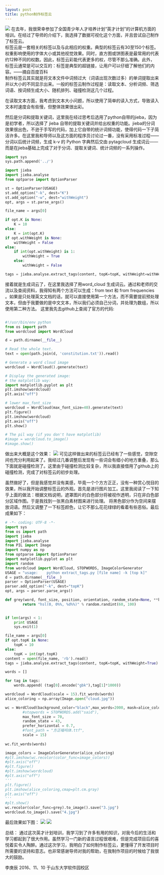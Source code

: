 ```yaml
---
layout: post
title: python制作标签云
---
```

![](http://images2015.cnblogs.com/blog/848995/201610/848995-20161011100544305-1934061440.png)
在去年，我很荣幸参加了全国青少年人才培养计划“英才计划”的计算机方面的培训。在经过了导师的介绍下，我选择了数据可视化这个方面，并且尝试自己制作了标签云。  
标签云是一套相关的标签以及与此相应的权重。典型的标签云有30至150个标签。权重影响使用的字体大小或其他视觉效果。同时，直方图或饼图表是最常用的代表约12种不同的权数。因此，标签云彩能代表更多的权，尽管不那么准确。此外，标签云通常是可以交互的：标签是典型的超链接，让用户可以仔细了解他们的内容。——摘自百度百科  
制作标签云其实就是将文本文件中词频过大（词语出现次数过多）的单词提取出来并以大小的不同显示出来。一般的标签云制作过程是：读取文本、分析词频、筛选词语、按词频生成大小、随机排列、碰撞检测这几个过程。 

在读取文本方面，我考虑到文本大小问题，所以使用了简单的读入方式，导致读入文本时速度会有些慢，但整体效果很出彩。

然后是分词和提取关键词，这里我在经过思考后选用了python自带的jieba，因为是初学者，所以选择了 jieba 自带的提取关键词并给出权重的功能。jieba的分词效果很出色，不逊于手写的代码，加上它自带的统计词频功能，使得代码一下子简洁许多。在这里我和导师以及这方面的程序员讨论过一番，没有采用标准过程——分词以后统计词频，生成 k-v 的 Python 字典然后交由 pytagcloud 生成词云——而是在jieba基础上完成了对于分词、提取关键词、统计词频的一系列操作。   

```python
import sys
sys.path.append('../')

import jieba
import jieba.analyse
from optparse import OptionParser

st = OptionParser(USAGE)
st.add_option("-k", dest="K")
st.add_option("-w", dest="withWeight")
opt, args = st.parse_args()

file_name = args[0]

if opt.K is None:
    K = 10
else:
    K = int(opt.K)
if opt.withWeight is None:
    withWeight = False
else:
    if int(opt.withWeight) is 1:
        withWeight = True
    else:
        withWeight = False

tags = jieba.analyse.extract_tags(content, topK=topK, withWeight=withWeight)
```

接着就是生成词云了，在这里我选择了用word_cloud 生成词云。通过和老师的交流以及查阅资料，我得知有两个方法可以生成：from text 和 from frequencies 。如果是只处理英文文档的话，就可以直接使用第一个方法，而不需要提前预处理文本，但由于我要做的是中文文本，所以我们必须自己分词，并处理为数组，所以使用第二种方法。
这里我先去github上查阅了官方的代码:  
```python  

#!/usr/bin/env python
from os import path
from wordcloud import WordCloud

d = path.dirname(__file__)

# Read the whole text.
text = open(path.join(d, 'constitution.txt')).read()

# Generate a word cloud image
wordcloud = WordCloud().generate(text)

# Display the generated image:
# the matplotlib way:
import matplotlib.pyplot as plt
plt.imshow(wordcloud)
plt.axis("off")

# lower max_font_size
wordcloud = WordCloud(max_font_size=40).generate(text)
plt.figure()
plt.imshow(wordcloud)
plt.axis("off")
plt.show()

# The pil way (if you don't have matplotlib)
#image = wordcloud.to_image()
#image.show()

```  

做出来大概是这个效果：
![](http://images2015.cnblogs.com/blog/848995/201611/848995-20161110200658811-1863253370.jpg)
可见这样做出来的标签云已经有了一些感觉，空隙空间也充分利用起来了。我经过几番调整后发现有一些词会有细小的地方重叠，那么下面就是碰撞检测了。这里由于碰撞检测比较复杂，所以我直接借用了github上的碰撞检测，完成了对标签云的初步处理。

虽然做好了，但是我感觉并没有美感，毕竟一个个方方正正，没有一种赏心悦目的效果，所以我开始调整标签云的外观。首先是进行图片加工。这里我阅读了一下知乎上面的做法：根据文档说明，遮罩图片的白色部分将被视作透明，只在非白色部分区域作图。于是我找到一张黑白素材图来进行处理。
将黑色部分作为空间来摆放词语。然后又调整了一下标签颜色，让它不那么花花绿绿的看着有些恶俗。最后成果如下：


```python
# -*- coding: UTF-8 -*-
import sys  
from os import path
import jieba  
import jieba.analyse  
from PIL import Image
import numpy as np
from optparse import OptionParser  
import matplotlib.pyplot as plt
import random
from wordcloud import WordCloud, STOPWORDS, ImageColorGenerator
USAGE = "usage:    python extract_tags.py [file name] -k [top k]"  
d = path.dirname(__file__)
parser = OptionParser(USAGE)  
parser.add_option("-k", dest="topK")  
opt, args = parser.parse_args()  

def grey(word, font_size, position, orientation, random_state=None, **kwargs):
        return "hsl(0, 0%%, %d%%)" % random.randint(60, 100)

    	
if len(args) < 1:  
    print USAGE
    sys.exit(1) 

file_name = args[0]                          
if opt.topK is None:  
    topK = 10  
else:  
    topK = int(opt.topK)                                     
content = open(file_name, 'rb').read()                              
tags = jieba.analyse.extract_tags(content, topK=topK, withWeight=True)

words = []

for tag in tags:
    words.append( (tag[0].encode("gbk"),tag[1]*1000))

wordcloud = WordCloud(scale = 15).fit_words(words)
alice_coloring = np.array(Image.open("cloud.jpg"))

wc = WordCloud(background_color="black",max_words=2000, mask=alice_coloring,
        #stopwords = STOPWORDS.add("said"),
        max_font_size = 70,
        random_state = 43,
        prefer_horizontal = 0.7,
        #font_path = "方正喵呜体.ttf",
        scale = 15)
 
wc.fit_words(words)

image_colors = ImageColorGenerator(alice_coloring)
#plt.imshow(wc.recolor(color_func=image_colors))
#plt.axis("off")
#plt.figure()
#plt.imshow(wordcloud)
#plt.axis("off")
'''
plt.figure()
plt.imshow(alice_coloring,cmap=plt.cm.gray)
plt.axis("off")
'''
#plt.show()
wc.recolor(color_func=grey).to_image().save("3.jpg")
wordcloud.to_image().save("4.jpg")
```


最后效果如下图：
![](http://images2015.cnblogs.com/blog/848995/201611/848995-20161110202305436-1345012782.jpg)
![](http://images2015.cnblogs.com/blog/848995/201611/848995-20161110202329108-1679631443.jpg)

总结：
通过这次英才计划培训，我学习到了许多有用的知识，对我今后的生活和学习都起到了很大作用。虽然学习一门新的语言过程很艰难，但是完成项目后的喜悦着实令人陶醉。通过这次学习，我明白了如何制作标签云，更懂得了开发项目时所需要的坚持和意志。也非常感谢导师对我的帮助，在我制作项目的时候给了我很大的鼓励。

李庚辰
2016、11、10 于山东大学软件园校区
